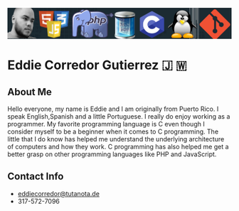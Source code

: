 ![banner](https://github.com/eddiecorredor/eddiecorredor/blob/main/banner.jpg)

# Eddie Corredor Gutierrez 🇯 🇼
## About Me
Hello everyone, my name is Eddie and I am originally from Puerto Rico. I speak English,Spanish and a little Portuguese. I really do enjoy working as a programmer. My favorite programming language is C even though I consider myself to be a beginner when it comes to C programming. The little that I do know has helped me understand the underlying architecture of computers and how they work. C programming has also helped me get a better grasp on other programming languages like PHP and JavaScript.
## Contact Info
- eddiecorredor@tutanota.de
- 317-572-7096
